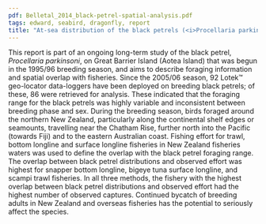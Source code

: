 ```yaml
---
pdf: Belletal_2014_black-petrel-spatial-analysis.pdf
tags: edward, seabird, dragonfly, report
title: "At-sea distribution of the black petrels (<i>Procellaria parkinsoni</i>) on Great Barrier Island (Aotea Island), 2009–10: Part 2 – Overlap with fisheries"
---
```

This report is part of an ongoing long-term study of the black petrel, *Procellaria parkinsoni*, on
Great Barrier Island (Aotea Island) that was begun in the 1995/96 breeding season, and aims to
describe foraging information and spatial overlap with fisheries. Since the 2005/06 season, 92
Lotek&#8482; geo-locator data-loggers have been deployed on breeding black petrels; of these, 86 were
retrieved for analysis. These indicated that the foraging range for the black petrels was highly
variable and inconsistent between breeding phase and sex. During the breeding season, birds
foraged around the northern New Zealand, particularly along the continental shelf edges or
seamounts, travelling near the Chatham Rise, further north into the Pacific (towards Fiji) and to
the eastern Australian coast. Fishing effort for trawl, bottom longline and surface longline
fisheries in New Zealand fisheries waters was used to define the overlap with the black petrel
foraging range. The overlap between black petrel distributions and observed effort was highest
for snapper bottom longline, bigeye tuna surface longline, and scampi trawl fisheries. In all three
methods, the fishery with the highest overlap between black petrel distributions and observed
effort had the highest number of observed captures. Continued bycatch of breeding adults in New
Zealand and overseas fisheries has the potential to seriously affect the species.
